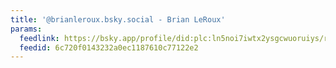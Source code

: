 ```yaml
---
title: '@brianleroux.bsky.social - Brian LeRoux'
params:
  feedlink: https://bsky.app/profile/did:plc:ln5noi7iwtx2ysgcwuoruiys/rss
  feedid: 6c720f0143232a0ec1187610c77122e2
---
```


